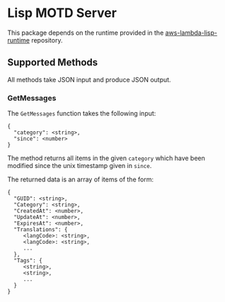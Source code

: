 Lisp MOTD Server
================

This package depends on the runtime provided in the [aws-lambda-lisp-runtime][runtime] repository.

[runtime]: https://github.com/nklein/aws-lambda-lisp-runtime

Supported Methods
-----------------

All methods take JSON input and produce JSON output.

### GetMessages

The `GetMessages` function takes the following input:

    {
      "category": <string>,
      "since": <number>
    }

The method returns all items in the given `category` which have been modified since the unix timestamp given in `since`.

The returned data is an array of items of the form:

    {
      "GUID": <string>,
      "Category": <string>,
      "CreatedAt": <number>,
      "UpdateAt": <number>,
      "ExpiresAt": <number>,
      "Translations": {
         <langCode>: <string>,
         <langCode>: <string>,
         ...
      },
      "Tags": {
         <string>,
         <string>,
         ...
      }
    }
